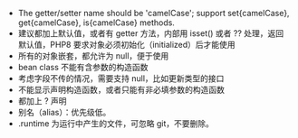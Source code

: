 - The getter/setter name should be 'camelCase'; support set{camelCase}, get{camelCase}, is{camelCase} methods.
- 建议都加上默认值，或者有 getter 方法，内部用 isset() 或者 ?? 处理，返回默认值，PHP8 要求对象必须初始化（initialized）后才能使用
- 所有的对象嵌套，都允许为 null，便于使用
- bean class 不能有含参数的构造函数
- 考虑字段不传的情况，需要支持 null，比如更新类型的接口
- 不能显示声明构造函数，或者只能有非必填参数的构造函数
- 都加上 ? 声明
- 别名（alias）：优先级低。
- .runtime 为运行中产生的文件，可忽略 git，不要删除。